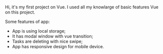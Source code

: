 Hi, it's my first project on Vue. I used all my knowlarge of basic features Vue on this project.

Some features of app:
- App is using local storage;
- It has modal window with vue transition;
- Tasks are deleting with nice swipe;
- App has responsive design for mobile device.
